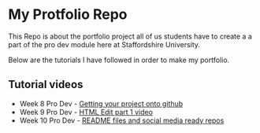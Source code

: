 # My Protfolio Repo
This Repo is about the portfolio project all of us students have to create a a part of the pro dev module here at Staffordshire University.

Below are the tutorials I have followed in order to make my portfolio.


## Tutorial videos
* Week 8 Pro Dev - [Getting your project onto github](https://www.youtube.com/watch?v=bB0iRQUw9OM)
* Week 9 Pro Dev - [HTML Edit part 1 video](https://www.youtube.com/watch?v=8XIMAmUcBzg)
* Week 10 Pro Dev - [README files and social media ready repos](https://www.youtube.com/watch?v=LIxn10HxQtA)
